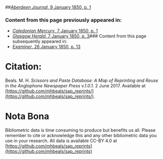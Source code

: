 ##[*Aberdeen Journal*, 9 January 1850, p. 1](https://mhbeals.github.io/sap_html/Aberdeen-Journal/Aberdeen-Journal-9-January-1850-p-1)

### Content from this page previously appeared in:
+ [*Caledonian Mercury*, 7 January 1850, p. 1](https://mhbeals.github.io/sap_html/Caledonian-Mercury/Caledonian-Mercury-7-January-1850-p-1)
+ [*Glasgow Herald*, 7 January 1850, p. 3](https://mhbeals.github.io/sap_html/Glasgow-Herald/Glasgow-Herald-7-January-1850-p-3)### Content from this page subsequently appeared in:
+ [*Examiner*, 26 January 1850, p. 13](https://mhbeals.github.io/sap_html/Examiner/Examiner-26-January-1850-p-13)
                    
# Citation: 

Beals. M. H. *Scissors and Paste Database: A Map of Reprinting and Reuse in the Anglophone Newspaper Press v.1.0.1.* 2 June 2017. Available at [https://github.com/mhbeals/sap_reprints/](https://github.com/mhbeals/sap_reprints/). 
                    
# Nota Bona

Bibliometric data is time consuming to produce but benefits us all. Please remember to cite or acknowledge this and any other bibliometric data you use in your research. All data is available CC-BY 4.0 at [https://github.com/mhbeals/sap_reprints](https://github.com/mhbeals/sap_reprints)